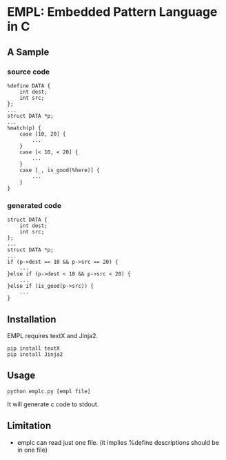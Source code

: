 # EMPL: Embedded Pattern Language in C

## A Sample

### source code
```
%define DATA {
    int dest;
    int src;
};
...
struct DATA *p;
...
%match(p) {
    case [10, 20] {
        ...
    }
    case [< 10, < 20] {
        ...
    }
    case [_, is_good(%here)] {
        ...
    }
}
```

### generated code

```
struct DATA {
    int dest;
    int src;
};
...
struct DATA *p;
...
if (p->dest == 10 && p->src == 20) {
    ...
}else if (p->dest < 10 && p->src < 20) {
    ...
}else if (is_good(p->src)) {
    ...
}
```

## Installation

EMPL requires textX and Jinja2. 

```
pip install textX
pip install Jinja2
```

## Usage

```
python emplc.py [empl file]
```

It will generate c code to stdout.

## Limitation

- emplc can read just one file. (it implies %define descriptions should be in one file)
